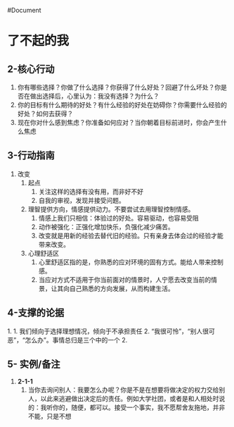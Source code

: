 #Document 
# 了不起的我
[comment]:#()
## 2-核心行动
[comment]:#(此处写入这本书强调的/你认为的核心行为)
1.  你有哪些选择？你做了什么选择？你获得了什么好处？回避了什么坏处？你是否在做出选择后，心里认为：我没有选择？为什么？
2. 你的目标有什么期待的好处？有什么经验的好处在妨碍你？你需要什么经验的好处？如何去获得？
3.  现在你对什么感到焦虑？你准备如何应对？当你朝着目标前进时，你会产生什么焦虑
## 3-行动指南
[comment]:#(此处写入行动过程中的注意事项)
1. 改变
	1. 起点
		1. 关注这样的选择有没有用，而非好不好
		2. 自我的审视，发现并接受问题。
	2. 理智提供方向，情感提供动力。不要尝试去用理智控制情感。
		1. 情感上我们只相信：体验过的好处。容易驱动，也容易受阻
		2. 动作被强化：正强化增加快乐，负强化减少痛苦。
		3. 改变就是用新的经验去替代旧的经验。只有亲身去体会过的经验才能带来改变。
	3. 心理舒适区
		1. 心里舒适区指的是，你熟悉的应对环境的固有方式。能给人带来控制感。
		2. 当应对方式不适用于你当前面对的情景时，人宁愿去改变当前的情景，让其向自己熟悉的方向发展，从而构建生活。
## 4-支撑的论据
[comment]:#(此处写如证明的论据，即为什么要采取这种行动)
1. 
	1. 我们倾向于选择理想情况，倾向于不承担责任
	2. “我很可怜”，“别人很可恶”，“怎么办”。事情总归是三个中的一个
2. 
## 5- 实例/备注
[comment]:#(此处写入个人的理解举例/问题/疑问等相关备注)

1. **2-1-1**
	1. 当你去询问别人：我要怎么办呢？你是不是在想要将做决定的权力交给别人，以此来逃避做出决定后的责任。例如大学社团，或者是和人相处时说的：我听你的，随便，都可以。接受一个事实，我不愿帮舍友拖地，并非不能，只是不想


